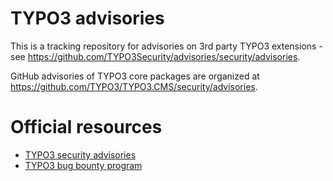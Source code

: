 # TYPO3 advisories

This is a tracking repository for advisories on 3rd party TYPO3 extensions - see https://github.com/TYPO3Security/advisories/security/advisories.

GitHub advisories of TYPO3 core packages are organized at https://github.com/TYPO3/TYPO3.CMS/security/advisories.

# Official resources

* [TYPO3 security advisories](https://typo3.org/help/security-advisories)
* [TYPO3 bug bounty program](https://typo3.org/community/teams/security/bug-bounty-program)
